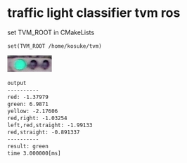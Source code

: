 # traffic light classifier tvm ros

set TVM_ROOT in CMakeLists
```
set(TVM_ROOT /home/kosuke/tvm)
```

![](images/nishishinjuku_n1_2020-06-03-13-48-46000020-0.jpg)
```
output
----------
red: -1.37979
green: 6.9871
yellow: -2.17606
red,right: -1.03254
left,red,straight: -1.99133
red,straight: -0.891337
----------
result: green
time 3.000000[ms]
```
